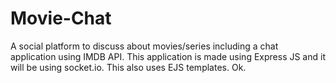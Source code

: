 # Movie-Chat

A social platform to discuss about movies/series including a chat application using IMDB API.
This application is made using Express JS and it will be using socket.io.
This also uses EJS templates.
Ok.
